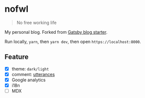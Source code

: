 # nofwl

> No free working life

My personal blog. Forked from [Gatsby blog starter](https://github.com/gatsbyjs/gatsby-starter-blog).

Run locally, `yarn`, then `yarn dev`, then open `https://localhost:8000`.

## Feature

- [x] theme: `dark/light`
- [x] comment: [utterances](https://github.com/utterance/utterances)
- [x] Google analytics
- [x] i18n
- [ ] MDX